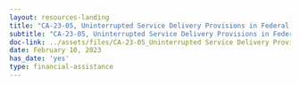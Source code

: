```yaml
---
layout: resources-landing
title: "CA-23-05, Uninterrupted Service Delivery Provisions in Federal Financial Assistance Awards and Subawards"
subtitle: "CA-23-05, Uninterrupted Service Delivery Provisions in Federal Financial Assistance Awards and Subawards"
doc-link: ../assets/files/CA-23-05_Uninterrupted Service Delivery Provisions.pdf
date: February 10, 2023
has_date: 'yes'
type: financial-assistance
---
```

